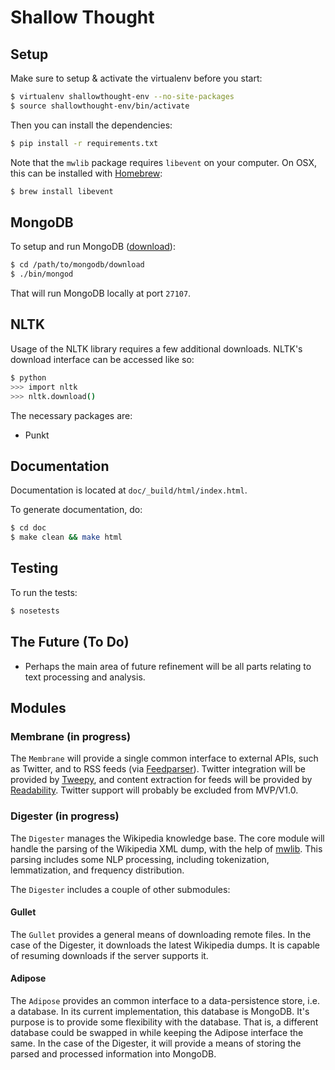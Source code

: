 Shallow Thought
===============

## Setup
Make sure to setup & activate the virtualenv before you start:
```bash
$ virtualenv shallowthought-env --no-site-packages
$ source shallowthought-env/bin/activate
```

Then you can install the dependencies:
```bash
$ pip install -r requirements.txt
```

Note that the `mwlib` package requires `libevent` on your computer.
On OSX, this can be installed with [Homebrew](http://brew.sh/):
```bash
$ brew install libevent
```

## MongoDB
To setup and run MongoDB ([download](http://www.mongodb.org/downloads)):
```bash
$ cd /path/to/mongodb/download
$ ./bin/mongod
```
That will run MongoDB locally at port `27107`.

## NLTK
Usage of the NLTK library requires a few additional downloads. NLTK's
download interface can be accessed like so:

```bash
$ python
>>> import nltk
>>> nltk.download()
```

The necessary packages are:
* Punkt


## Documentation
Documentation is located at `doc/_build/html/index.html`.

To generate documentation, do:
```bash
$ cd doc
$ make clean && make html
```

## Testing
To run the tests:
```bash
$ nosetests
```

## The Future (To Do)
* Perhaps the main area of future refinement will be all parts relating
to text processing and analysis.

## Modules
### Membrane (in progress)
The `Membrane` will provide a single common interface to external APIs, such as
Twitter, and to RSS feeds (via
        [Feedparser](http://pythonhosted.org/feedparser/introduction.html)).
Twitter integration will be provided by
[Tweepy](https://github.com/tweepy/tweepy), and content extraction for
feeds will be provided by
[Readability](https://github.com/buriy/python-readability). Twitter
support will probably be excluded from MVP/V1.0.

### Digester (in progress)
The `Digester` manages the Wikipedia knowledge base. The core module
will handle the parsing of the Wikipedia XML dump, with the help of
[mwlib](https://github.com/pediapress/mwlib). This parsing includes some
NLP processing, including tokenization, lemmatization, and frequency
distribution.

The `Digester` includes a couple of other submodules:

#### Gullet
The `Gullet` provides a general means of downloading remote files. In
the case of the Digester, it downloads the latest Wikipedia dumps. It is
capable of resuming downloads if the server supports it.

#### Adipose
The `Adipose` provides an common interface to a data-persistence store, i.e. a
database. In its current implementation, this database is MongoDB. It's
purpose is to provide some flexibility with the database. That is, a
different database could be swapped in while keeping the Adipose
interface the same. In the case of the Digester, it will provide a means
of storing the parsed and processed information into MongoDB.



